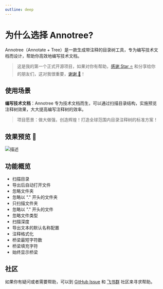 ```yaml
---
outline: deep
---
```


# 为什么选择 Annotree?

Annotree（Annotate + Tree）是一款生成带注释的目录树工具，专为编写技术文档而设计，帮助你高效地编写技术文档。

> 这是我的第一个正式开源项目，如果对你有帮助，[感谢 Star ⭐️](https://github.com/itchaox/annotree) 和分享给你的朋友们，这对我很重要，[谢谢 💖](https://github.com/itchaox/annotree)！

## 使用场景

**编写技术文档**：Annotree 专为技术文档而生，可以通过扫描目录结构，实施预览注释树效果，大大提高编写注释树的效率。

> 项目愿景：做大做强，创造辉煌！打造全球范围内目录注释树的标准方案！

## 效果预览 🎉

![描述](/demo.gif)

## 功能概览

- 扫描目录
- 导出后自动打开文件
- 忽略文件夹
- 忽略以 "." 开头的文件夹
- 只扫描文件夹
- 忽略以 "." 开头的文件
- 忽略文件类型
- 扫描深度
- 导出文本的默认名称配置
- 注释格式化
- 桥梁最短字符数
- 桥梁填充字符
- 始终显示桥梁

## 社区

如果你有疑问或者需要帮助，可以到 [GitHub Issue](https://github.com/itchaox/annotree/issues) 和 [飞书群](https://applink.feishu.cn/client/chat/chatter/add_by_link?link_token=e0aoc0d1-0df2-4cec-bb6f-97da6e754f5e) 社区来寻求帮助。
